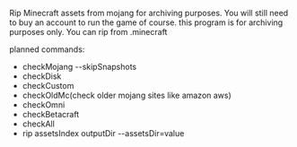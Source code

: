 Rip Minecraft assets from mojang for archiving purposes. You will still need to buy an account to run the game of course. this program is for archiving purposes only. You can rip from .minecraft

planned commands:
- checkMojang --skipSnapshots
- checkDisk
- checkCustom
- checkOldMc(check older mojang sites like amazon aws)
- checkOmni
- checkBetacraft
- checkAll
- rip assetsIndex outputDir --assetsDir=value
